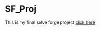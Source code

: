 # SF_Proj
This is my final solve forge project
[click here](https://hardikteotia.github.io/SF_Proj/)
